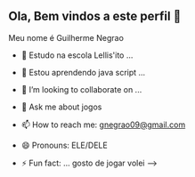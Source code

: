 ## Ola, Bem vindos a este perfil 👋
Meu nome é Guilherme Negrao


- 🔭 Estudo na escola Lellis'ito ...
- 🌱 Estou aprendendo java script ...
- 👯 I’m looking to collaborate on ...

- 💬 Ask me about jogos
- 📫 How to reach me: gnegrao09@gmail.com
- 😄 Pronouns: ELE/DELE
- ⚡ Fun fact: ... gosto de jogar volei
-->
